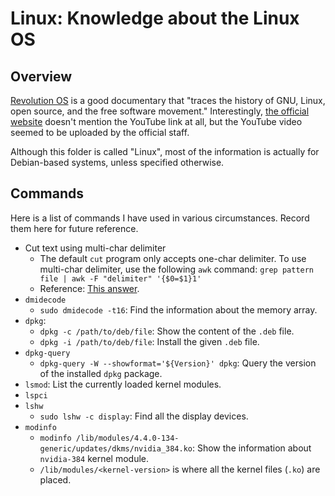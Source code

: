 # Linux: Knowledge about the Linux OS

## Overview

[Revolution OS](https://www.youtube.com/watch?v=4vW62KqKJ5A) is a good documentary that "traces the history of GNU, Linux, open source, and the free software movement." Interestingly, [the official website](http://www.revolution-os.com/index.html) doesn't mention the YouTube link at all, but the YouTube video seemed to be uploaded by the official staff.

Although this folder is called "Linux", most of the information is actually for Debian-based systems, unless specified otherwise.

## Commands

Here is a list of commands I have used in various circumstances. Record them here for future reference.

- Cut text using multi-char delimiter
  - The default `cut` program only accepts one-char delimiter. To use multi-char delimiter, use the following `awk` command:
    `grep pattern file | awk -F "delimiter" '{$0=$1}1'`
  - Reference: [This answer](https://stackoverflow.com/a/25448669/630364).
- `dmidecode`
  - `sudo dmidecode -t16`: Find the information about the memory array.
- `dpkg`:
  - `dpkg -c /path/to/deb/file`: Show the content of the `.deb` file.
  - `dpkg -i /path/to/deb/file`: Install the given `.deb` file.
- `dpkg-query`
  - `dpkg-query -W --showformat='${Version}' dpkg`: Query the version of the installed `dpkg` package.
- `lsmod`: List the currently loaded kernel modules.
- `lspci`
- `lshw`
  - `sudo lshw -c display`: Find all the display devices.
- `modinfo`
  - `modinfo /lib/modules/4.4.0-134-generic/updates/dkms/nvidia_384.ko`: Show the information about `nvidia-384` kernel module.
  - `/lib/modules/<kernel-version>` is where all the kernel files (`.ko`) are placed.

